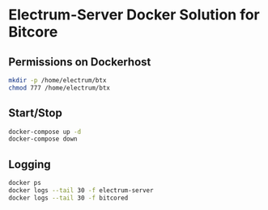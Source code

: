 # Electrum-Server Docker Solution for Bitcore

## Permissions on Dockerhost

```sh
mkdir -p /home/electrum/btx
chmod 777 /home/electrum/btx
```

## Start/Stop
```sh
docker-compose up -d
docker-compose down
```

## Logging
```sh
docker ps
docker logs --tail 30 -f electrum-server
docker logs --tail 30 -f bitcored
```
